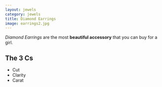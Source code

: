 ```yaml
---
layout: jewels
category: jewels
title: Diamond Earrings
image: earrings2.jpg
---
```


*Diamond Earrings* are the most **beautiful accessory** that you can buy for a girl.  


## The 3 Cs 

- Cut
- Clarity
- Carat 


